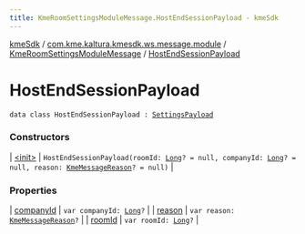 ```yaml
---
title: KmeRoomSettingsModuleMessage.HostEndSessionPayload - kmeSdk
---
```


[kmeSdk](../../../index.html) / [com.kme.kaltura.kmesdk.ws.message.module](../../index.html) / [KmeRoomSettingsModuleMessage](../index.html) / [HostEndSessionPayload](./index.html)

# HostEndSessionPayload

`data class HostEndSessionPayload : `[`SettingsPayload`](../-settings-payload/index.html)

### Constructors

| [&lt;init&gt;](-init-.html) | `HostEndSessionPayload(roomId: `[`Long`](https://kotlinlang.org/api/latest/jvm/stdlib/kotlin/-long/index.html)`? = null, companyId: `[`Long`](https://kotlinlang.org/api/latest/jvm/stdlib/kotlin/-long/index.html)`? = null, reason: `[`KmeMessageReason`](../../../com.kme.kaltura.kmesdk.ws.message/-kme-message-reason/index.html)`? = null)` |

### Properties

| [companyId](company-id.html) | `var companyId: `[`Long`](https://kotlinlang.org/api/latest/jvm/stdlib/kotlin/-long/index.html)`?` |
| [reason](reason.html) | `var reason: `[`KmeMessageReason`](../../../com.kme.kaltura.kmesdk.ws.message/-kme-message-reason/index.html)`?` |
| [roomId](room-id.html) | `var roomId: `[`Long`](https://kotlinlang.org/api/latest/jvm/stdlib/kotlin/-long/index.html)`?` |

